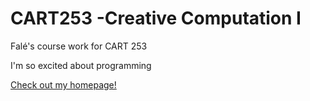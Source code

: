 # CART253 -Creative Computation I

Falé's course work for CART 253

I'm so excited about programming

[Check out my homepage!](https://crystals80.github.io/cart253/)
